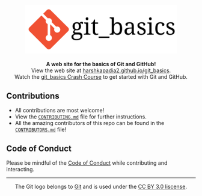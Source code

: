 <p align="center">
   <img src="./src/images/git_basics_logo.svg" alt="git_basics" width="80%">
   <br>
   <br>
   <b>A web site for the basics of Git and GitHub!</b>
   <br>
   View the web site at <a href="https://harshkapadia2.github.io/git_basics/">harshkapadia2.github.io/git_basics</a>.
   <br>
   Watch the <a href="https://www.youtube.com/watch?v=HF12-91iazM">git_basics Crash Course</a> to get started with Git and GitHub.
</p>

## Contributions

- All contributions are most welcome!
- View the [`CONTRIBUTING.md`](https://github.com/HarshKapadia2/git_basics/blob/master/CONTRIBUTING.md) file for further instructions.
- All the amazing contributors of this repo can be found in the [`CONTRIBUTORS.md`](https://github.com/HarshKapadia2/git_basics/blob/master/CONTRIBUTORS.md) file!

## Code of Conduct

Please be mindful of the [Code of Conduct](https://github.com/HarshKapadia2/git_basics/blob/master/CODE_OF_CONDUCT.md) while contributing and interacting.

---

<p align="center">
	The Git logo belongs to <a href="https://www.git-scm.com/">Git</a> and is used under the <a href="https://creativecommons.org/licenses/by/3.0/deed.en">CC BY 3.0 liscense</a>.
</p>
